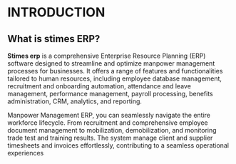 # INTRODUCTION 
## What is stimes ERP?
**Stimes erp** is a comprehensive Enterprise Resource Planning (ERP) software designed to streamline and optimize manpower management processes for businesses. It offers a range of features and functionalities tailored to human resources, including employee database management, recruitment and onboarding automation, attendance and leave management, performance management, payroll processing, benefits administration, CRM, analytics, and reporting.

Manpower Management ERP, you can seamlessly navigate the entire workforce lifecycle. From recruitment and comprehensive employee document management to mobilization, demobilization, and monitoring trade test and training results. The system manage client and supplier timesheets and invoices effortlessly, contributing to a seamless operational experiences 


